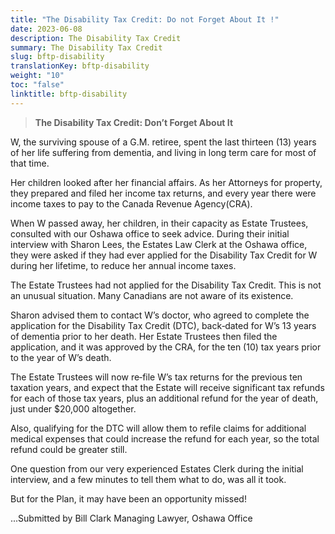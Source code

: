 ```yaml
---
title: "The Disability Tax Credit: Do not Forget About It !"
date: 2023-06-08
description: The Disability Tax Credit
summary: The Disability Tax Credit
slug: bftp-disability
translationKey: bftp-disability
weight: "10"
toc: "false"
linktitle: bftp-disability
---
```

> **The Disability Tax Credit: Don’t Forget About It**

W, the surviving spouse of a G.M. retiree, spent the last thirteen (13) years of her life suffering from
dementia, and living in long term care for most of that time.

Her children looked after her financial affairs. As her Attorneys for property, they prepared and filed her
income tax returns, and every year there were income taxes to pay to the Canada Revenue Agency(CRA).

When W passed away, her children, in their capacity as Estate Trustees, consulted with our Oshawa
office to seek advice. During their initial interview with Sharon Lees, the Estates Law Clerk at the Oshawa
office, they were asked if they had ever applied for the Disability Tax Credit for W during her lifetime, to
reduce her annual income taxes.

The Estate Trustees had not applied for the Disability Tax Credit. This is not an unusual situation. Many
Canadians are not aware of its existence.

Sharon advised them to contact W’s doctor, who agreed to complete the application for the Disability
Tax Credit (DTC), back‐dated for W’s 13 years of dementia prior to her death. Her Estate Trustees then
filed the application, and it was approved by the CRA, for the ten (10) tax years prior to the year of W’s
death.

The Estate Trustees will now re‐file W’s tax returns for the previous ten taxation years, and expect that
the Estate will receive significant tax refunds for each of those tax years, plus an additional refund for
the year of death, just under $20,000 altogether.

Also, qualifying for the DTC will allow them to refile claims for additional medical expenses that could
increase the refund for each year, so the total refund could be greater still.

One question from our very experienced Estates Clerk during the initial interview, and a few minutes to
tell them what to do, was all it took.

But for the Plan, it may have been an opportunity missed!

...Submitted by Bill Clark
Managing Lawyer,
Oshawa Office